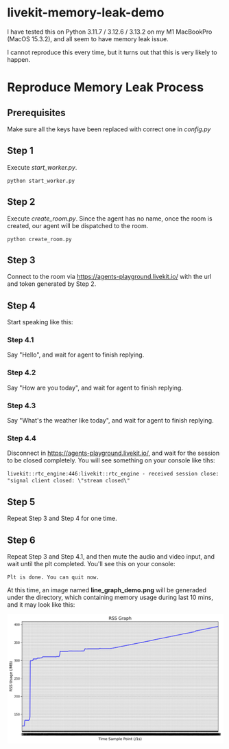 # livekit-memory-leak-demo

I have tested this on Python 3.11.7 / 3.12.6 / 3.13.2 on my M1 MacBookPro (MacOS 15.3.2), and all seem to have memory leak issue. 

I cannot reproduce this every time, but it turns out that this is very likely to happen.

# Reproduce Memory Leak Process

## Prerequisites

Make sure all the keys have been replaced with correct one in *config.py*

## Step 1

Execute *start_worker.py*.

```
python start_worker.py
```



## Step 2

Execute *create_room.py*. Since the agent has no name, once the room is created, our agent will be dispatched to the room.

```
python create_room.py
```



## Step 3

Connect to the room via https://agents-playground.livekit.io/ with the url and token generated by Step 2.



## Step 4

Start speaking like this:

### Step 4.1

Say "Hello", and wait for agent to finish replying.

### Step 4.2

Say "How are you today", and wait for agent to finish replying.

### Step 4.3

Say "What's the weather like today", and wait for agent to finish replying.

### Step 4.4

Disconnect in  https://agents-playground.livekit.io/, and wait for the session to be closed completely. You will see something on your console like tihs:

```
livekit::rtc_engine:446:livekit::rtc_engine - received session close: "signal client closed: \"stream closed\"
```



## Step 5

Repeat Step 3 and Step 4 for one time. 



## Step 6

Repeat Step 3 and Step 4.1, and then mute the audio and video input, and wait until the plt completed. You'll see this on your console:

``` 
Plt is done. You can quit now.
```

At this time, an image named **line_graph_demo.png** will be generaded under the directory, which containing memory usage during last 10 mins, and it may look like this:

![](graph_collection/basic_local_3_11_7_case2.png)
